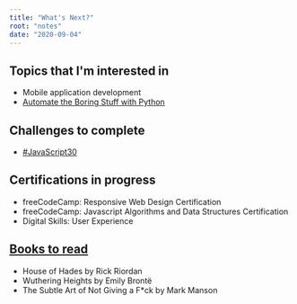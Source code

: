 ```yaml
---
title: "What's Next?"
root: "notes"
date: "2020-09-04"
---
```


## Topics that I'm interested in

- Mobile application development
- [Automate the Boring Stuff with Python](https://automatetheboringstuff.com/?ref=hackernoon.com)

## Challenges to complete

- [#JavaScript30](https://javascript30.com/)

## Certifications in progress

- freeCodeCamp: Responsive Web Design Certification
- freeCodeCamp: Javascript Algorithms and Data Structures Certification
- Digital Skills: User Experience

## [Books to read](https://www.goodreads.com/review/list/120933959?shelf=to-read&view=covers)

- House of Hades by Rick Riordan
- Wuthering Heights by Emily Brontë
- The Subtle Art of Not Giving a F\*ck by Mark Manson
